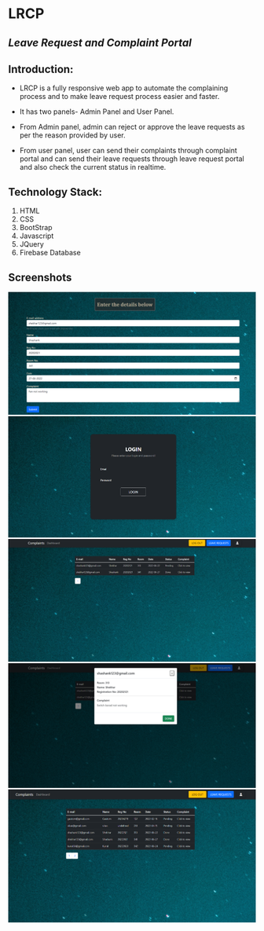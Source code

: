 # LRCP
## _Leave Request and Complaint Portal_



## Introduction:
- LRCP is a fully responsive web app to automate the complaining process and to make leave request process easier and faster.

- It has two panels- Admin Panel and User Panel. 

  
- From Admin panel, admin can reject or approve the leave requests as per the reason provided by user.

- From user panel, user can send their complaints through complaint portal and can send their leave requests through leave request portal and also check the current status in realtime.

## Technology Stack:
  1) HTML
  2) CSS
  3) BootStrap
  4) Javascript
  5) JQuery
  3) Firebase Database
  
## Screenshots

![Screenshot 1](./screenshots/1.png)
![Screenshot 2](./screenshots/2.png)
![Screenshot 3](./screenshots/3.png)
![Screenshot 4](./screenshots/4.png)
![Screenshot 5](./screenshots/5.png)


 




